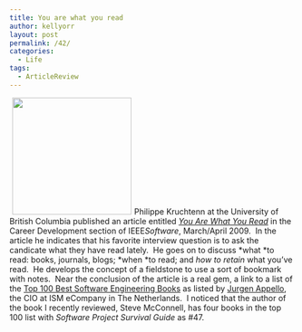 ```yaml
---
title: You are what you read
author: kellyorr
layout: post
permalink: /42/
categories:
  - Life
tags:
  - ArticleReview
---
```

[<img class="alignleft size-full wp-image-43" title="YouAreWhatYouRead" src="http://www.continuousrefactor.com/wp-content/uploads/2011/01/YouAreWhatYouRead.jpg" alt="" width="210" height="207" hspace="5" />][1]Philippe Kruchtenn at the University of British Columbia published an article entitled [*You Are What You Read*][2] in the Career Development section of IEEE*Software*, March/April 2009.  In the article he indicates that his favorite interview question is to ask the candicate what they have read lately.  He goes on to discuss *what *to read: books, journals, blogs; *when *to read; and *how to retain* what you&#8217;ve read.  He develops the concept of a fieldstone to use a sort of bookmark with notes.  Near the conclusion of the article is a real gem, a link to a list of the [Top 100 Best Software Engineering Books][3] as listed by [Jurgen Appello][4], the CIO at ISM eCompany in The Netherlands.  I noticed that the author of the book I recently reviewed, Steve McConnell, has four books in the top 100 list with *Software Project Survival Guide* as #47.

 [1]: http://www.continuousrefactor.com/wp-content/uploads/2011/01/YouAreWhatYouRead.jpg
 [2]: http://www2.computer.org/portal/c/document_library/get_file?uuid=3a038e2b-87e0-4cee-9f31-ff9de4079ac2&groupId=53319
 [3]: http://knol.google.com/k/jurgen-appelo/top-100-best-software-engineering-books/z7e4mx2g6lir/3#
 [4]: http://www.noop.nl/about-the-author.html